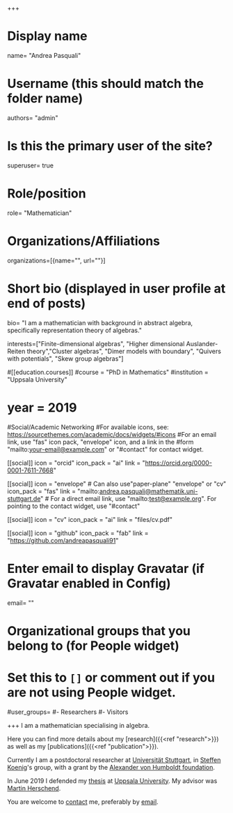 +++
# Display name
name= "Andrea Pasquali"

# Username (this should match the folder name)
authors= "admin"

# Is this the primary user of the site?
superuser= true

# Role/position
role= "Mathematician"

# Organizations/Affiliations
organizations=[{name="", url=""}]

# Short bio (displayed in user profile at end of posts)
bio= "I am a mathematician with background in abstract algebra, specifically representation theory of algebras."

interests=["Finite-dimensional algebras", "Higher dimensional Auslander-Reiten theory","Cluster algebras", "Dimer models with boundary", "Quivers with potentials", "Skew group algebras"]


#[[education.courses]]
#course = "PhD in Mathematics" 
#institution = "Uppsala University"
# year = 2019


#Social/Academic Networking
#For available icons, see: https://sourcethemes.com/academic/docs/widgets/#icons
#For an email link, use "fas" icon pack, "envelope" icon, and a link in the
#form "mailto:your-email@example.com" or "#contact" for contact widget.


[[social]]
 icon = "orcid"
 icon_pack = "ai"
 link = "https://orcid.org/0000-0001-7611-7668"

[[social]]
 icon = "envelope" # Can also use"paper-plane" "envelope" or "cv"
 icon_pack = "fas"
 link = "mailto:andrea.pasquali@mathematik.uni-stuttgart.de" # For a direct email link, use "mailto:test@example.org". For pointing to the contact widget, use "#contact"

[[social]]
 icon = "cv"
 icon_pack = "ai"
 link = "files/cv.pdf"

[[social]]
 icon = "github"
 icon_pack = "fab"
 link = "https://github.com/andreapasquali91"

# Enter email to display Gravatar (if Gravatar enabled in Config)
email= ""
  
# Organizational groups that you belong to (for People widget)
#   Set this to `[]` or comment out if you are not using People widget.  
#user_groups=
#- Researchers
#- Visitors

+++
I am a mathematician specialising in algebra. 

Here you can find more details about my [research]({{<ref "research">}}) as well as my [publications]({{<ref "publication">}}).

Currently I am a postdoctoral researcher at [Universität Stuttgart](https://www.iaz.uni-stuttgart.de/en/index.html), in [Steffen Koenig](https://pnp.mathematik.uni-stuttgart.de/iaz/iaz1/Koenig/index.html)'s group, with a grant by the [Alexander von Humboldt foundation](https://www.humboldt-foundation.de/web/home.html). 

In June 2019 I defended my [thesis](/files/thesis.pdf) at [Uppsala University](http://www.math.uu.se/?languageId=1). My advisor was [Martin Herschend](http://www2.math.uu.se/~martinh/).

You are welcome to [contact](/contact) me, preferably by [email](mailto:andrea.pasquali@mathematik.uni-stuttgart.de).

